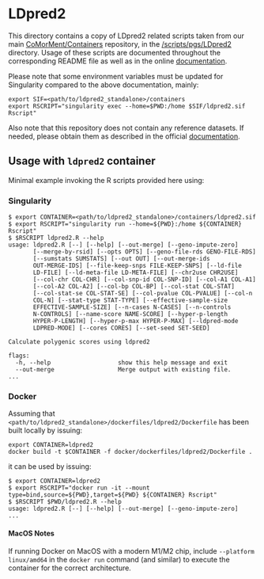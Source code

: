 # LDpred2

This directory contains a copy of LDpred2 related scripts taken from our main [CoMorMent/Containers](https://github.com/comorment/containers) repository, 
in the [<containers>/scripts/pgs/LDpred2](https://github.com/comorment/containers/tree/main/scripts/pgs/LDpred2) directory. 
Usage of these scripts are documented throughout the corresponding README file as well as in the online [documentation](https://comorment-containers.readthedocs.io/en/latest/scripts/pgs/LDpred2/README.html).

Please note that some environment variables must be updated for Singularity compared to the above documentation, mainly:

```
export SIF=<path/to/ldpred2_standalone>/containers
export RSCRIPT="singularity exec --home=$PWD:/home $SIF/ldpred2.sif Rscript"
```

Also note that this repository does not contain any reference datasets.
If needed, please obtain them as described in the official [documentation](https://comorment-containers.readthedocs.io/en/latest/scripts/pgs/LDpred2/README.html).

## Usage with ``ldpred2`` container

Minimal example invoking the R scripts provided here using:

### Singularity

```
$ export CONTAINER=<path/to/ldpred2_standalone>/containers/ldpred2.sif
$ export RSCRIPT="singularity run --home=${PWD}:/home ${CONTAINER} Rscript"
$ $RSCRIPT ldpred2.R --help
usage: ldpred2.R [--] [--help] [--out-merge] [--geno-impute-zero]
       [--merge-by-rsid] [--opts OPTS] [--geno-file-rds GENO-FILE-RDS]
       [--sumstats SUMSTATS] [--out OUT] [--out-merge-ids
       OUT-MERGE-IDS] [--file-keep-snps FILE-KEEP-SNPS] [--ld-file
       LD-FILE] [--ld-meta-file LD-META-FILE] [--chr2use CHR2USE]
       [--col-chr COL-CHR] [--col-snp-id COL-SNP-ID] [--col-A1 COL-A1]
       [--col-A2 COL-A2] [--col-bp COL-BP] [--col-stat COL-STAT]
       [--col-stat-se COL-STAT-SE] [--col-pvalue COL-PVALUE] [--col-n
       COL-N] [--stat-type STAT-TYPE] [--effective-sample-size
       EFFECTIVE-SAMPLE-SIZE] [--n-cases N-CASES] [--n-controls
       N-CONTROLS] [--name-score NAME-SCORE] [--hyper-p-length
       HYPER-P-LENGTH] [--hyper-p-max HYPER-P-MAX] [--ldpred-mode
       LDPRED-MODE] [--cores CORES] [--set-seed SET-SEED]

Calculate polygenic scores using ldpred2

flags:
  -h, --help                   show this help message and exit
  --out-merge                  Merge output with existing file.
...
```

### Docker

Assuming that ``<path/to/ldpred2_standalone>/dockerfiles/ldpred2/Dockerfile`` has been built locally by issuing:

```
export CONTAINER=ldpred2
docker build -t $CONTAINER -f docker/dockerfiles/ldpred2/Dockerfile .
```

it can be used by issuing:

```
$ export CONTAINER=ldpred2
$ export RSCRIPT="docker run -it --mount type=bind,source=${PWD},target=${PWD} ${CONTAINER} Rscript"
$ $RSCRIPT $PWD/ldpred2.R --help
usage: ldpred2.R [--] [--help] [--out-merge] [--geno-impute-zero]
...
```


#### MacOS Notes

If running Docker on MacOS with a modern M1/M2 chip, include `--platform linux/amd64` in the `docker run` command (and similar) to execute the container for the correct architecture.
